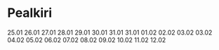 # Pealkiri

25.01
26.01
27.01
28.01
29.01
30.01
31.01
31.01
01.02
02.02
03.02
03.02
04.02
05.02
06.02
07.02
08.02
09.02
10.02
11.02
12.02